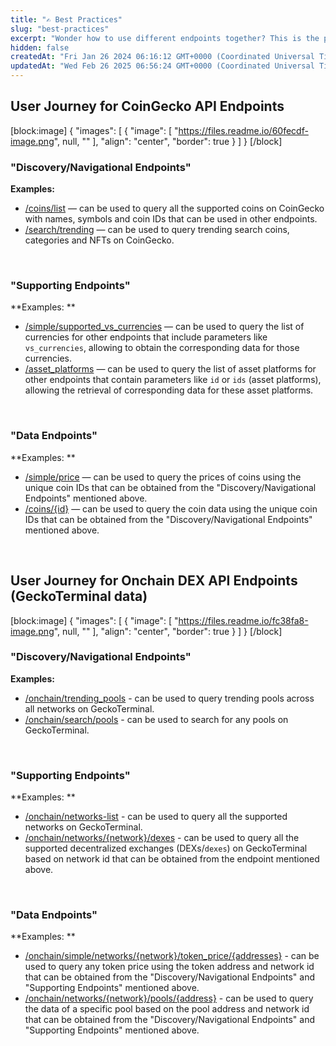```yaml
---
title: "✍️ Best Practices"
slug: "best-practices"
excerpt: "Wonder how to use different endpoints together? This is the perfect place for you"
hidden: false
createdAt: "Fri Jan 26 2024 06:16:12 GMT+0000 (Coordinated Universal Time)"
updatedAt: "Wed Feb 26 2025 06:56:24 GMT+0000 (Coordinated Universal Time)"
---
```

## User Journey for CoinGecko API Endpoints

[block:image]
{
  "images": [
    {
      "image": [
        "https://files.readme.io/60fecdf-image.png",
        null,
        ""
      ],
      "align": "center",
      "border": true
    }
  ]
}
[/block]


### "Discovery/Navigational Endpoints"

**Examples:**

- [/coins/list](/reference/coins-list) — can be used to query all the supported coins on CoinGecko with names, symbols and coin IDs that can be used in other endpoints.
- [/search/trending](/reference/trending-search) — can be used to query trending search coins, categories and NFTs on CoinGecko.

<br />

### "Supporting Endpoints"

**Examples: **

- [/simple/supported_vs_currencies](/reference/simple-supported-currencies) — can be used to query the list of currencies for other endpoints that include parameters like `vs_currencies`, allowing to obtain the corresponding data for those currencies.
- [/asset_platforms](/reference/asset-platforms-list) — can be used to query the list of asset platforms for other endpoints that contain parameters like `id` or `ids` (asset platforms), allowing the retrieval of corresponding data for these asset platforms.

<br />

### "Data Endpoints"

**Examples: **

- [/simple/price](/reference/simple-price) — can be used to query the prices of coins using the unique coin IDs that can be obtained from the "Discovery/Navigational Endpoints" mentioned above.
- [/coins/{id}](/reference/coins-id) — can be used to query the coin data using the unique coin IDs that can be obtained from the "Discovery/Navigational Endpoints" mentioned above.

<br />

## User Journey for Onchain DEX API Endpoints (GeckoTerminal data)

[block:image]
{
  "images": [
    {
      "image": [
        "https://files.readme.io/fc38fa8-image.png",
        null,
        ""
      ],
      "align": "center",
      "border": true
    }
  ]
}
[/block]


### "Discovery/Navigational Endpoints"

**Examples:**

- [/onchain/trending_pools](/reference/trending-pools-list) - can be used to query trending pools across all networks on GeckoTerminal.
- [/onchain/search/pools](/reference/search-pools) - can be used to search for any pools on GeckoTerminal.

<br />

### "Supporting Endpoints"

**Examples: **

- [/onchain/networks-list](/reference/networks-list) - can be used to query all the supported networks on GeckoTerminal.
- [/onchain/networks/{network}/dexes](/reference/dexes-list) - can be used to query all the supported decentralized exchanges (DEXs/`dexes`) on GeckoTerminal based on network id that can be obtained from the endpoint mentioned above.

<br />

### "Data Endpoints"

**Examples: **

- [/onchain/simple/networks/{network}/token_price/{addresses}](/reference/onchain-simple-price) - can be used to query any token price using the token address and network id that can be obtained from the "Discovery/Navigational Endpoints" and "Supporting Endpoints" mentioned above.
- [/onchain/networks/{network}/pools/{address}](/reference/pool-address) - can be used to query  the data of a specific pool based on the pool address and network id that can be obtained from the "Discovery/Navigational Endpoints" and "Supporting Endpoints" mentioned above.

